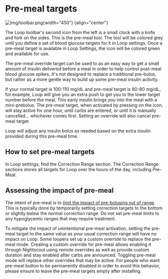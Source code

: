 # Pre-meal targets

![img/toolbar.png](img/toolbar.png){width="450"}
{align="center"}

The Loop toolbar's second icon from the left is a small clock with a knife and fork on the sides. This is the pre-meal tool.  The tool will be colored grey until you define a set of blood glucose targets for it in Loop settings.  Once a pre-meal target is available in Loop Settings, the icon will be colored green and available for use.

The pre-meal override target can be used to as an easy way to get a small amount of insulin delivered before a meal in order to help control post-meal blood glucose spikes. It's not designed to replace a traditional pre-bolus, but rather as a more gentle way to build up some pre-meal insulin activity.

If your normal target is 100-110 mg/dL and pre-meal target is 80-80 mg/dL, for example, Loop will give you an extra push to get you to the lower target number before the meal. This early insulin brings you into the meal with a mini-prebolus. The pre-meal target, when activated by pressing on the icon, will stay active for one hour, until carbs are entered, or until it is manually cancelled... whichever comes first. Setting an override will also cancel pre-meal target.

Loop will adjust any insulin bolus as needed based on the extra insulin provided during this pre-meal time.

## How to set pre-meal targets

In Loop settings, find the Correction Range section.  The Correction Range
sections stores all targets for Loop over the hours of the day, including
Pre-Meal.

## Assessing the impact of pre-meal

The intent of pre-meal is to [limit the impact of pre-bolusing out of
range](https://diyps.org/2016/07/11/picture-this-how-to-do-eating-soon-mode/).
This is typically done by temporarily setting correction targets to the bottom
or slightly below the normal correction range.  Do not set pre-meal limits to
any hypoglycemic ranges that may require treatment.


To mitigate the impact of unintentional pre-meal activation, setting the
pre-meal target to the same value as your usual correction range will have no
impact on Loop.  Some loopers set up a custom override to replace the pre-meal
mode.  Creating a custom override for pre-meal allows enabling it through
Nightscout using remote overrides as well as provide custom duration and stay
enabled after carbs are announced.  Toggling pre-meal mode will replace other
overrides that may be active.  For people who want pre-meal button to be
permanently disabled in order to avoid this behavior, please ensure to leave
the pre-meal targets empty after installing.

